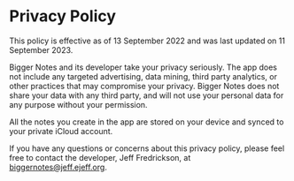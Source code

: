 # Privacy Policy

This policy is effective as of 13 September 2022 and was last updated on 11 September 2023.

Bigger Notes and its developer take your privacy seriously. The app does not include any targeted advertising, data mining, third party analytics, or other practices that may compromise your privacy. Bigger Notes does not share your data with any third party, and will not use your personal data for any purpose without your permission.

All the notes you create in the app are stored on your device and synced to your private iCloud account.

If you have any questions or concerns about this privacy policy, please feel free to contact the developer, Jeff Fredrickson, at [biggernotes@jeff.ejeff.org](mailto:biggernotes@jeff.ejeff.org).
